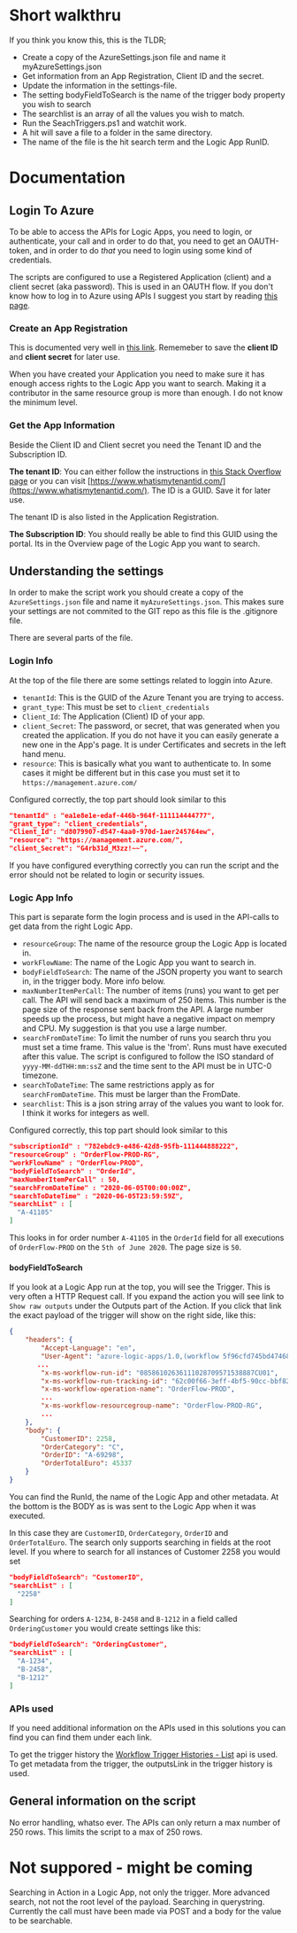 # Short walkthru
If you think you know this, this is the TLDR;
- Create a copy of the AzureSettings.json file and name it myAzureSettings.json
- Get information from an App Registration, Client ID and the secret.
- Update the information in the settings-file.
- The setting bodyFieldToSearch is the name of the trigger body property you wish to search
- The searchlist is an array of all the values you wish to match.
- Run the SeachTriggers.ps1 and watchit work.
- A hit will save a file to a folder in the same directory.
- The name of the file is the hit search term and the Logic App RunID.

# Documentation

## Login To Azure
To be able to access the APIs for Logic Apps, you need to login, or authenticate, your call and in order to do that, you need to get an OAUTH-token, and in order to do _that_ you need to login using some kind of credentials.

The scripts are configured to use a Registered Application (client) and a client secret (aka password). This is used in an OAUTH flow. If you don't know how to log in to Azure using APIs I suggest you start by reading [this page](https://docs.microsoft.com/en-us/rest/api/azure/#create-the-request "How to authenticate a request").

### Create an App Registration
This is documented very well in [this link](https://docs.microsoft.com/en-us/rest/api/azure/#register-your-client-application-with-azure-ad "Azure documentation").
Rememeber to save the **client ID** and **client secret** for later use.

When you have created your Application you need to make sure it has enough access rights to the Logic App you want to search. Making it a contributor in the same resource group is more than enough. I do not know the minimum level.

### Get the App Information
Beside the Client ID and Client secret you need the Tenant ID and the Subscription ID. 

**The tenant ID**: You can either follow the instructions in [this Stack Overflow page](https://stackoverflow.com/questions/26384034/how-to-get-the-azure-account-tenant-id) or you can visit [https://www.whatismytenantid.com/](https://www.whatismytenantid.com/). The ID is a GUID. Save it for later use.

The tenant ID is also listed in the Application Registration.

**The Subscription ID**: You should really be able to find this GUID using the portal. Its in the Overview page of the Logic App you want to search.

## Understanding the settings
In order to make the script work you should create a copy of the `AzureSettings.json` file and name it `myAzureSettings.json`. This makes sure your settings are not commited to the GIT repo as this file is the .gitignore file.

There are several parts of the file.
### Login Info
At the top of the file there are some settings related to loggin into Azure.

- `tenantId`: This is the GUID of the Azure Tenant you are trying to access.
- `grant_type`: This must be set to `client_credentials`
- `Client_Id`: The Application (Client) ID of your app.
- `client_Secret`: The password, or secret, that was generated when you created the application. If you do not have it you can easily generate a new one in the App's page. It is under Certificates and secrets in the left hand menu.
- `resource`: This is basically what you want to authenticate to. In some cases it might be different but in this case you must set it to `https://management.azure.com/`

Configured correctly, the top part should look similar to this

```json
"tenantId" : "ea1e8e1e-edaf-446b-964f-111114444777",
"grant_type": "client_credentials",
"Client_Id": "d8079907-d547-4aa0-970d-1aer245764ew",
"resource": "https://management.azure.com/",
"client_Secret": "G4rb31d_M3zz!~~",
```
If you have configured everything correctly you can run the script and the error should not be related to login or security issues.

### Logic App Info
This part is separate form the login process and is used in the API-calls to get data from the right Logic App.

- `resourceGroup`: The name of the resource group the Logic App is located in.
- `workFlowName`: The name of the Logic App you want to search in.
- `bodyFieldToSearch`: The name of the JSON property you want to search in, in the trigger body. More info below.
- `maxNumberItemPerCall`: The number of items (runs) you want to get per call. The API will send back a maximum of 250 items. This number is the page size of the response sent back from the API. A large number speeds up the process, but might have a negative impact on mempry and CPU. My suggestion is that you use a large number.
- `searchFromDateTime`: To limit the number of runs you search thru you must set a time frame. This value is the 'from'. Runs must have executed after this value. The script is configured to follow the ISO standard of `yyyy-MM-ddTHH:mm:ssZ` and the time sent to the API must be in UTC-0 timezone.
- `searchToDateTime`: The same restrictions apply as for `searchFromDateTime`. This must be larger than the FromDate.
- `searchlist`: This is a json string array of the values you want to look for. I think it works for integers as well.

Configured correctly, this top part should look similar to this

```json
"subscriptionId" : "782ebdc9-e486-42d8-95fb-111444888222",
"resourceGroup" : "OrderFlow-PROD-RG",
"workFlowName" : "OrderFlow-PROD",
"bodyFieldToSearch" : "OrderId",
"maxNumberItemPerCall" : 50,
"searchFromDateTime" : "2020-06-05T00:00:00Z",
"searchToDateTime" : "2020-06-05T23:59:59Z",
"searchList" : [
  "A-41105"
]
```

This looks in for order number `A-41105` in the `OrderId` field for all executions of `OrderFlow-PROD` on the `5th of June 2020`. The page size is `50`.

#### bodyFieldToSearch
If you look at a Logic App run at the top, you will see the Trigger. This is very often a HTTP Request call. If you expand the action you will see link to `Show raw outputs` under the Outputs part of the Action. If you click that link the exact payload of the trigger will show on the right side, like this:

```json
{
    "headers": {
        "Accept-Language": "en",
        "User-Agent": "azure-logic-apps/1.0,(workflow 5f96cfd745bd47468b645f50fcc3f723; version 08586185792045278767)",
       ...
        "x-ms-workflow-run-id": "08586102636111028709571538887CU01",
        "x-ms-workflow-run-tracking-id": "62c00f66-3eff-4bf5-90cc-bbf820c5990f",
        "x-ms-workflow-operation-name": "OrderFlow-PROD",
        ...
        "x-ms-workflow-resourcegroup-name": "OrderFlow-PROD-RG",
        ...        
    },
    "body": {
        "CustomerID": 2258,
        "OrderCategory": "C",
        "OrderID": "A-69298",
        "OrderTotalEuro": 45337
    }
}
```
You can find the RunId, the name of the Logic App and other metadata. At the bottom is the BODY as is was sent to the Logic App when it was executed.

In this case they are `CustomerID`, `OrderCategory`, `OrderID` and `OrderTotalEuro`. The search only supports searching in fields at the root level. If you where to search for all instances of Customer 2258 you would set

```json
"bodyFieldToSearch": "CustomerID",
"searchList" : [
  "2258"
]
```
Searching for orders `A-1234`, `B-2458` and `B-1212` in a field called `OrderingCustomer` you would create settings like this:

```json
"bodyFieldToSearch": "OrderingCustomer",
"searchList" : [
  "A-1234",
  "B-2458",
  "B-1212"
]
```

### APIs used
If you need additional information on the APIs used in this solutions you can find you can find them under each link.

To get the trigger history the [Workflow Trigger Histories - List](https://docs.microsoft.com/en-us/rest/api/logic/workflowtriggerhistories/list) api is used.
To get metadata from the trigger, the outputsLink in the trigger history is used.

## General information on the script
No error handling, whatso ever.
The APIs can only return a max number of 250 rows. This limits the script to a max of 250 rows.

# Not suppored - might be coming
Searching in Action in a Logic App, not only the trigger.
More advanced search, not not the root level of the payload.
Searching in querystring. Currently the call must have been made via POST and a body for the value to be searchable.